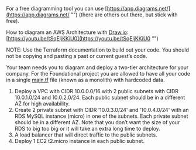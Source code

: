 For a free diagramming tool you can use [https://app.diagrams.net/](https://app.diagrams.net/ "‌") (there are others out there, but stick with free).

How to diagram an AWS Architecture with [Draw.io](http://Draw.io "‌"): [https://youtu.be/tSqEljKKiU0](https://youtu.be/tSqEljKKiU0 "‌")

NOTE: Use the Terraform documentation to build out your code. You should not be copying and pasting a past or current guest’s code.

Your team needs you to diagram and deploy a two-tier architecture for your company. For the Foundational project you are allowed to have all your code in a single [main.tf](http://main.tf "‌") file (known as a monolith) with hardcoded data.

1. Deploy a VPC with CIDR 10.0.0.0/16 with 2 public subnets with CIDR 10.0.1.0/24 and 10.0.2.0/24. Each public subnet should be in a different AZ for high availability.
2. Create 2 private subnet with CIDR ‘10.0.3.0/24' and '10.0.4.0/24' with an RDS MySQL instance (micro) in one of the subnets. Each private subnet should be in a different AZ. Note that you don’t want the size of your RDS to big too big or it will take an extra long time to deploy.
3. A load balancer that will direct traffic to the public subnets.
4. Deploy 1 EC2 t2.micro instance in each public subnet.


